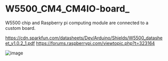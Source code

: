 # W5500_CM4_CM4IO-board_
W5500 chip and Raspberry pi computing module are connected to a custom board.

https://cdn.sparkfun.com/datasheets/Dev/Arduino/Shields/W5500_datasheet_v1.0.2_1.pdf
https://forums.raspberrypi.com/viewtopic.php?t=323164


![image](https://github.com/saidijongo/W5500_CM4_CM4IO-board_/assets/31678025/94c14aff-3e3a-409c-a5ac-d9d8fc3f5c5d)

